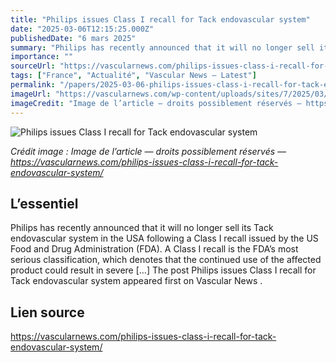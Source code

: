 ```yaml
---
title: "Philips issues Class I recall for Tack endovascular system"
date: "2025-03-06T12:15:25.000Z"
publishedDate: "6 mars 2025"
summary: "Philips has recently announced that it will no longer sell its Tack endovascular system in the USA following a Class I recall issued by the US Food and Drug Administration (FDA). A Class I recall is the FDA’s most serious classification, which denotes that the continued use of the affected product could result in severe [&#8230;] The post Philips issues Class I recall for Tack endovascular system appeared first on Vascular News ."
importance: ""
sourceUrl: "https://vascularnews.com/philips-issues-class-i-recall-for-tack-endovascular-system/"
tags: ["France", "Actualité", "Vascular News — Latest"]
permalink: "/papers/2025-03-06-philips-issues-class-i-recall-for-tack-endovascular-system"
imageUrl: "https://vascularnews.com/wp-content/uploads/sites/7/2025/03/philips-logo-logotype-emblem-700x128-2.png"
imageCredit: "Image de l’article — droits possiblement réservés — https://vascularnews.com/philips-issues-class-i-recall-for-tack-endovascular-system/"
---
```


![Philips issues Class I recall for Tack endovascular system](https://vascularnews.com/wp-content/uploads/sites/7/2025/03/philips-logo-logotype-emblem-700x128-2.png)

*Crédit image : Image de l’article — droits possiblement réservés — https://vascularnews.com/philips-issues-class-i-recall-for-tack-endovascular-system/*

## L’essentiel

Philips has recently announced that it will no longer sell its Tack endovascular system in the USA following a Class I recall issued by the US Food and Drug Administration (FDA). A Class I recall is the FDA’s most serious classification, which denotes that the continued use of the affected product could result in severe [&#8230;] The post Philips issues Class I recall for Tack endovascular system appeared first on Vascular News .

## Lien source

https://vascularnews.com/philips-issues-class-i-recall-for-tack-endovascular-system/
